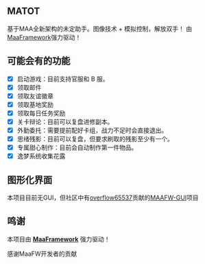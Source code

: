<!-- markdownlint-disable MD033 MD041 -->

## MATOT

基于MAA全新架构的未定助手。图像技术 + 模拟控制，解放双手！
由[MaaFramework](https://github.com/MaaXYZ/MaaFramework)强力驱动！


## 可能会有的功能

- [x] 启动游戏：目前支持官服和 B 服。
- [x] 领取邮件
- [x] 领取友谊徽章
- [x] 领取基地奖励
- [x] 领取每日任务奖励
- [x] 关卡辩论：目前可以复盘进修副本。
- [x] 外勤委托：需要提前配好卡组，战力不足时会直接退出。
- [x] 思绪残影：目前可以复盘，但要求刷取的残影至少有一个。
- [x] 专属甜心制作：目前会自动制作第一件物品。
- [x] 逸梦系统收集花露

## 图形化界面

本项目目前无GUI，但社区中有[overflow65537](https://github.com/overflow65537)贡献的[MAAFW-GUI](https://github.com/overflow65537/Tkinter_MAA-GUI)项目


## 鸣谢

本项目由 **[MaaFramework](https://github.com/MaaXYZ/MaaFramework)** 强力驱动！

感谢MaaFW开发者的贡献

